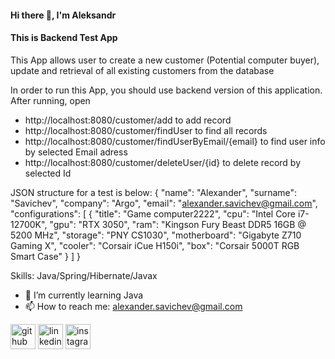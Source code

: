 #### Hi there 👋, I'm Aleksandr
#### This is Backend Test App

This App allows user to create a new customer (Potential computer buyer), update and retrieval of all existing customers from the database

In order to run this App, you should use backend version of this application. After running, open 
 - http://localhost:8080/customer/add to add record
 - http://localhost:8080/customer/findUser to find all records
 - http://localhost:8080/customer/findUserByEmail/{email} to find user info by selected Email adress
 - http://localhost:8080/customer/deleteUser/{id} to delete record by selected Id
 
 JSON structure for a test is below:
 {
  "name": "Alexander",
  "surname": "Savichev",
  "company": "Argo",
  "email": "alexander.savichev@gmail.com",
  "configurations": [
      {
    "title": "Game computer2222",
    "cpu": "Intel Core i7-12700K",
    "gpu": "RTX 3050",
    "ram": "Kingson Fury Beast DDR5 16GB @ 5200 MHz",
    "storage": "PNY CS1030",
    "motherboard": "Gigabyte Z710 Gaming X",
    "cooler": "Corsair iCue H150i",
    "box": "Corsair 5000T RGB Smart Case"
  }
  ]
}

Skills: Java/Spring/Hibernate/Javax

- 🌱 I’m currently learning Java 
- 📫 How to reach me: alexander.savichev@gmail.com 


[<img src='https://cdn.jsdelivr.net/npm/simple-icons@3.0.1/icons/github.svg' alt='github' height='40'>](https://github.com/https://github.com/AlexanderSavichev)  [<img src='https://cdn.jsdelivr.net/npm/simple-icons@3.0.1/icons/linkedin.svg' alt='linkedin' height='40'>](https://www.linkedin.com/in/https://www.linkedin.com/mwlite/in/aleksandr-savichev-7b3743211/)  [<img src='https://cdn.jsdelivr.net/npm/simple-icons@3.0.1/icons/instagram.svg' alt='instagram' height='40'>](https://www.instagram.com/https://www.instagram.com/aleksander_savichev//)  
